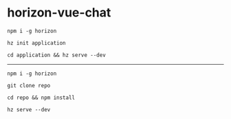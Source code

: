 # horizon-vue-chat

    npm i -g horizon

    hz init application

    cd application && hz serve --dev

***

    npm i -g horizon

    git clone repo

    cd repo && npm install

    hz serve --dev

